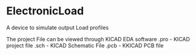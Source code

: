 # ElectronicLoad
A device to simulate output Load profiles

The project File can be viewed through KICAD EDA software
.pro - KICAD project file
.sch - KICAD Schematic File
.pcb - KKICAD PCB file
